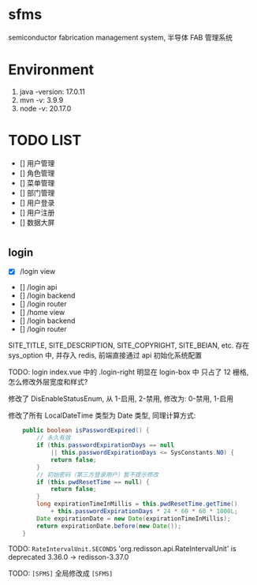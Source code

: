 # sfms

semiconductor fabrication management system, 半导体 FAB 管理系统

# Environment

1. java -version: 17.0.11
2. mvn -v: 3.9.9
3. node -v: 20.17.0

# TODO LIST

- [] 用户管理
- [] 角色管理
- [] 菜单管理
- [] 部门管理
- [] 用户登录
- [] 用户注册
- [] 数据大屏

#

## login

-   [x] /login view
- [] /login api
- [] /login backend
- [] /login router
- [] /home view
- [] /login backend
- [] /login router

SITE_TITLE, SITE_DESCRIPTION, SITE_COPYRIGHT, SITE_BEIAN, etc. 存在 sys_option
中, 并存入 redis, 前端直接通过 api 初始化系统配置

TODO: login index.vue 中的 .login-right 明显在 login-box 中 只占了 12 栅格,
怎么修改外层宽度和样式?

修改了 DisEnableStatusEnum, 从 1-启用, 2-禁用, 修改为: 0-禁用, 1-启用

修改了所有 LocalDateTime 类型为 Date 类型, 同理计算方式:

```java
    public boolean isPasswordExpired() {
        // 永久有效
        if (this.passwordExpirationDays == null
            || this.passwordExpirationDays <= SysConstants.NO) {
            return false;
        }
        // 初始密码（第三方登录用户）暂不提示修改
        if (this.pwdResetTime == null) {
            return false;
        }
        long expirationTimeInMillis = this.pwdResetTime.getTime()
            + this.passwordExpirationDays * 24 * 60 * 60 * 1000L;
        Date expirationDate = new Date(expirationTimeInMillis);
        return expirationDate.before(new Date());
    }
```

TODO: `RateIntervalUnit.SECONDS`
'org.redisson.api.RateIntervalUnit' is deprecated 3.36.0 -> redisson-3.37.0

TODO: `[SFMS]` 全局修改成 `[SFMS]`
